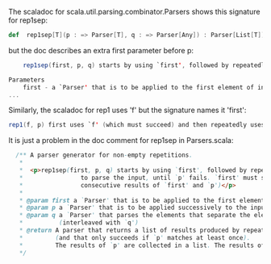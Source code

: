 The scaladoc for scala.util.parsing.combinator.Parsers shows this signature for rep1sep:
```scala
def  rep1sep[T](p : => Parser[T], q : => Parser[Any]) : Parser[List[T]]
```

but the doc describes an extra first parameter before p:

```scala
    rep1sep(first, p, q) starts by using `first', followed by repeatedly uses of `p' interleaved with `q' to parse the input, until `p' fails. 

Parameters
    first - a `Parser' that is to be applied to the first element of input
...
```

Similarly, the scaladoc for rep1 uses 'f' but the signature names it 'first':

```scala
rep1(f, p) first uses `f' (which must succeed) and then repeatedly uses `p' 
```
It is just a problem in the doc comment for rep1sep in Parsers.scala:

```scala
  /** A parser generator for non-empty repetitions.
   *  
   *  <p>rep1sep(first, p, q) starts by using `first', followed by repeatedly uses of `p' interleaved with `q' 
   *                to parse the input, until `p' fails. `first' must succeed (the result is a `List' of the 
   *                consecutive results of `first' and `p')</p>
   *
   * @param first a `Parser' that is to be applied to the first element of input
   * @param p a `Parser' that is to be applied successively to the input
   * @param q a `Parser' that parses the elements that separate the elements parsed by `p' 
   *          (interleaved with `q')   
   * @return A parser that returns a list of results produced by repeatedly applying `p' to the input
   *         (and that only succeeds if `p' matches at least once).
   *         The results of `p' are collected in a list. The results of `q' are discarded.    
   */

```
